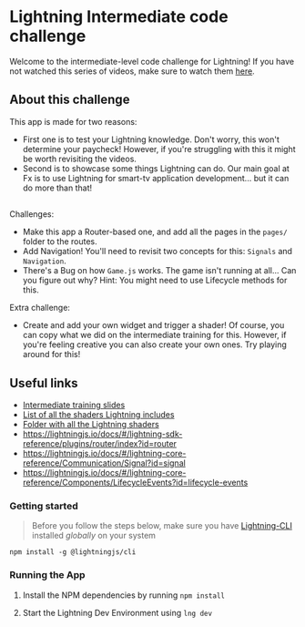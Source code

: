 # Lightning Intermediate code challenge

Welcome to the intermediate-level code challenge for Lightning! If you have not watched this series of videos, make sure to watch them [here](https://www.notion.so/fxdigital/Intermediate-Lightning-Training-654b90ec60dc4da98a30a4c9503e594f).

## About this challenge

This app is made for two reasons:

- First one is to test your Lightning knowledge. Don't worry, this won't determine your paycheck! However, if you're struggling with this it might be worth revisiting the videos.
- Second is to showcase some things Lightning can do. Our main goal at Fx is to use Lightning for smart-tv application development... but it can do more than that!

##

Challenges:

- Make this app a Router-based one, and add all the pages in the `pages/` folder to the routes.
- Add Navigation! You'll need to revisit two concepts for this: `Signals` and `Navigation`.
- There's a Bug on how `Game.js` works. The game isn't running at all... Can you figure out why? Hint: You might need to use Lifecycle methods for this.

Extra challenge:

- Create and add your own widget and trigger a shader! Of course, you can copy what we did on the intermediate training for this. However, if you're feeling creative you can also create your own ones. Try playing around for this!

## Useful links

- [Intermediate training slides](https://docs.google.com/presentation/d/1oD5Z0spLmPjL0ytYFiky8SFyx3fKx3IlSoFqlxHd1vQ/edit?usp=sharing)
- [List of all the shaders Lightning includes](https://github.com/rdkcentral/Lightning/blob/master/src/lightning.mjs#L93)
- [Folder with all the Lightning shaders](https://docs.google.com/presentation/d/1oD5Z0spLmPjL0ytYFiky8SFyx3fKx3IlSoFqlxHd1vQ/edit?usp=sharing)
- https://lightningjs.io/docs/#/lightning-sdk-reference/plugins/router/index?id=router
- https://lightningjs.io/docs/#/lightning-core-reference/Communication/Signal?id=signal
- https://lightningjs.io/docs/#/lightning-core-reference/Components/LifecycleEvents?id=lifecycle-events

### Getting started

> Before you follow the steps below, make sure you have [Lightning-CLI](https://rdkcentral.github.io/Lightning-CLI/#/) installed _globally_ on your system

```
npm install -g @lightningjs/cli
```

### Running the App

1. Install the NPM dependencies by running `npm install`

2. Start the Lightning Dev Environment using `lng dev`
